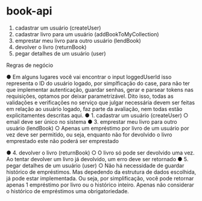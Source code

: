 # book-api

1. cadastrar um usuário (createUser)
2. cadastrar livro para um usuário (addBookToMyCollection)
3. emprestar meu livro para outro usuário (lendBook)
4. devolver o livro (returnBook)
5. pegar detalhes de um usuário (user)

Regras de negócio

● Em alguns lugares você vai encontrar o input loggedUserId isso representa o ID do
usuário logado, por simplficação do case, para não ter que implementar autenticação,
guardar senhas, gerar e parsear tokens nas requisições, optamos por deixar
parametrizável. Dito isso, todas as validações e verificações no serviço que julgar
necessária devem ser feitas em relação ao usuário logado, faz parte da avaliação,
nem todas estão explicitamentes descritas aqui.
● 1. cadastrar um usuário (createUser)
○ email deve ser único no sistema
● 3. emprestar meu livro para outro usuário (lendBook)
○ Apenas um empréstimo por livro de um usuário por vez deve ser permitido, ou
seja, enquanto não for devolvido o livro emprestado este não poderá ser
emprestado

● 4. devolver o livro (returnBook)
○ O livro só pode ser devolvido uma vez. Ao tentar devolver um livro já devolvido,
um erro deve ser retornado
● 5. pegar detalhes de um usuário (user)
○ Não há necessidade de guardar histórico de empréstimos. Mas depedendo da
estrutura de dados escolhida, já pode estar implementada. Ou seja, por
simplificação, você pode retornar apenas 1 empréstimo por livro ou o histórico
inteiro. Apenas não considerar o histórico de empréstimos uma obrigatoriedade.